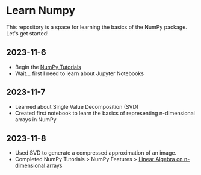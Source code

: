 # Learn Numpy
This repository is a space for learning the basics of the NumPy package. Let's get started!

## 2023-11-6
- Begin the [NumPy Tutorials](https://numpy.org/numpy-tutorials/index.html#)
- Wait... first I need to learn about Jupyter Notebooks

## 2023-11-7
- Learned about Single Value Decomposition (SVD)
- Created first notebook to learn the basics of representing n-dimensional arrays in NumPy

## 2023-11-8
- Used SVD to generate a compressed approximation of an image.
- Completed NumPy Tutorials > NumPy Features > [Linear Algebra on n-dimensional arrays](https://numpy.org/numpy-tutorials/content/tutorial-svd.html)
